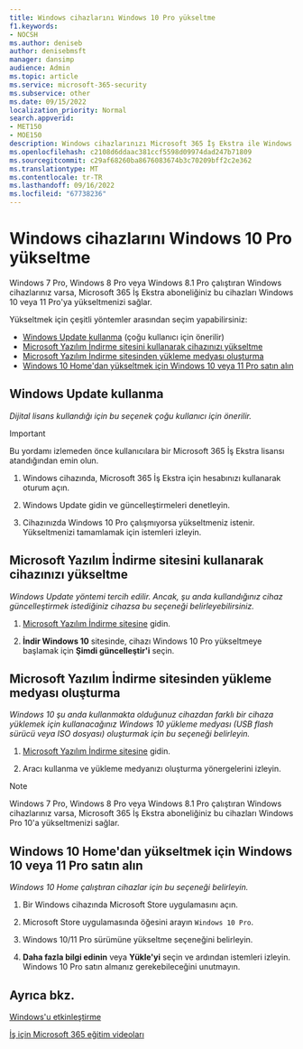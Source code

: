 ```yaml
---
title: Windows cihazlarını Windows 10 Pro yükseltme
f1.keywords:
- NOCSH
ms.author: deniseb
author: denisebmsft
manager: dansimp
audience: Admin
ms.topic: article
ms.service: microsoft-365-security
ms.subservice: other
ms.date: 09/15/2022
localization_priority: Normal
search.appverid:
- MET150
- MOE150
description: Windows cihazlarınızı Microsoft 365 İş Ekstra ile Windows 10 Pro yükseltmeyi öğrenin.
ms.openlocfilehash: c2108d6ddaac381ccf5598d09974dad247b71809
ms.sourcegitcommit: c29af68260ba8676083674b3c70209bff2c2e362
ms.translationtype: MT
ms.contentlocale: tr-TR
ms.lasthandoff: 09/16/2022
ms.locfileid: "67738236"
---
```

# <a name="upgrade-windows-devices-to-windows-10-pro"></a>Windows cihazlarını Windows 10 Pro yükseltme

Windows 7 Pro, Windows 8 Pro veya Windows 8.1 Pro çalıştıran Windows cihazlarınız varsa, Microsoft 365 İş Ekstra aboneliğiniz bu cihazları Windows 10 veya 11 Pro'ya yükseltmenizi sağlar.  

Yükseltmek için çeşitli yöntemler arasından seçim yapabilirsiniz:

- [Windows Update kullanma](#use-windows-update) (çoğu kullanıcı için önerilir)
- [Microsoft Yazılım İndirme sitesini kullanarak cihazınızı yükseltme](#upgrade-your-device-using-the-microsoft-software-download-site)
- [Microsoft Yazılım İndirme sitesinden yükleme medyası oluşturma](#create-installation-media-from-the-microsoft-software-download-site)
- [Windows 10 Home'dan yükseltmek için Windows 10 veya 11 Pro satın alın](#purchase-windows-10-or-11-pro-to-upgrade-from-windows-10-home)

## <a name="use-windows-update"></a>Windows Update kullanma

*Dijital lisans kullandığı için bu seçenek çoğu kullanıcı için önerilir.*

> [!IMPORTANT]
> Bu yordamı izlemeden önce kullanıcılara bir Microsoft 365 İş Ekstra lisansı atandığından emin olun.

1. Windows cihazında, Microsoft 365 İş Ekstra için hesabınızı kullanarak oturum açın.

2. Windows Update gidin ve güncelleştirmeleri denetleyin. 

3. Cihazınızda Windows 10 Pro çalışmıyorsa yükseltmeniz istenir. Yükseltmenizi tamamlamak için istemleri izleyin.

## <a name="upgrade-your-device-using-the-microsoft-software-download-site"></a>Microsoft Yazılım İndirme sitesini kullanarak cihazınızı yükseltme
  
*Windows Update yöntemi tercih edilir. Ancak, şu anda kullandığınız cihaz güncelleştirmek istediğiniz cihazsa bu seçeneği belirleyebilirsiniz.* 

1. [Microsoft Yazılım İndirme sitesine](https://go.microsoft.com/fwlink/?LinkID=836951) gidin.

2. **İndir Windows 10** sitesinde, cihazı Windows 10 Pro yükseltmeye başlamak için **Şimdi güncelleştir'i** seçin. 

## <a name="create-installation-media-from-the-microsoft-software-download-site"></a>Microsoft Yazılım İndirme sitesinden yükleme medyası oluşturma

*Windows 10 şu anda kullanmakta olduğunuz cihazdan farklı bir cihaza yüklemek için kullanacağınız Windows 10 yükleme medyası (USB flash sürücü veya ISO dosyası) oluşturmak için bu seçeneği belirleyin.*
    
1. [Microsoft Yazılım İndirme sitesine](https://go.microsoft.com/fwlink/?LinkID=836960) gidin.

2. Aracı kullanma ve yükleme medyanızı oluşturma yönergelerini izleyin. 

> [!NOTE]
> Windows 7 Pro, Windows 8 Pro veya Windows 8.1 Pro çalıştıran Windows cihazlarınız varsa, Microsoft 365 İş Ekstra aboneliğiniz bu cihazları Windows Pro 10'a yükseltmenizi sağlar.

## <a name="purchase-windows-10-or-11-pro-to-upgrade-from-windows-10-home"></a>Windows 10 Home'dan yükseltmek için Windows 10 veya 11 Pro satın alın

*Windows 10 Home çalıştıran cihazlar için bu seçeneği belirleyin.*

1. Bir Windows cihazında Microsoft Store uygulamasını açın.

2. Microsoft Store uygulamasında öğesini arayın `Windows 10 Pro`.

3. Windows 10/11 Pro sürümüne yükseltme seçeneğini belirleyin.

4. **Daha fazla bilgi edinin** veya **Yükle'yi** seçin ve ardından istemleri izleyin. Windows 10 Pro satın almanız gerekebileceğini unutmayın.
  
## <a name="see-also"></a>Ayrıca bkz.

[Windows'u etkinleştirme](https://support.microsoft.com/windows/activate-windows-c39005d4-95ee-b91e-b399-2820fda32227#WindowsVersion=Windows_10)

[İş için Microsoft 365 eğitim videoları](https://go.microsoft.com/fwlink/?linkid=2197659)


